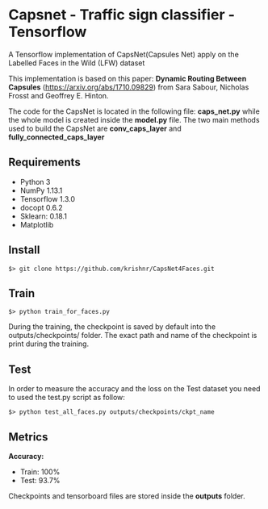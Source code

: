 # Capsnet - Traffic sign classifier - Tensorflow

A Tensorflow implementation of CapsNet(Capsules Net) apply on the Labelled Faces in the Wild (LFW) dataset

This implementation is based on this paper: <b>Dynamic Routing Between Capsules</b> (https://arxiv.org/abs/1710.09829) from Sara Sabour, Nicholas Frosst and Geoffrey E. Hinton.

The code for the CapsNet is located in the following file: <b>caps_net.py</b> while the whole model is created inside the <b>model.py</b> file. The two main methods used to build the CapsNet are  <b>conv_caps_layer</b> and <b>fully_connected_caps_layer</b>


## Requirements
- Python 3
- NumPy 1.13.1
- Tensorflow 1.3.0
- docopt 0.6.2
- Sklearn: 0.18.1
- Matplotlib

## Install

    $> git clone https://github.com/krishnr/CapsNet4Faces.git
   
## Train

    $> python train_for_faces.py

During the training, the checkpoint is saved by default into the outputs/checkpoints/ folder. The exact path and name of the checkpoint is print during the training.

## Test

In order to measure the accuracy and the loss on the Test dataset you need to used the test.py script as follow:

    $> python test_all_faces.py outputs/checkpoints/ckpt_name

## Metrics

<b>Accuracy: </b>
<ul>
    <li>Train: 100%</li>
    <li>Test: 93.7%</li>
</ul>

Checkpoints and tensorboard files are stored inside the <b>outputs</b> folder.



